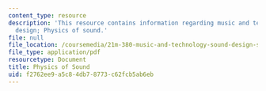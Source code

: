 ```yaml
---
content_type: resource
description: 'This resource contains information regarding music and technology: Sound
  design; Physics of sound.'
file: null
file_location: /coursemedia/21m-380-music-and-technology-sound-design-spring-2016/f2762ee9a5c84db78773c62fcb5ab6eb_MIT21M_380S16_Lec05.pdf
file_type: application/pdf
resourcetype: Document
title: Physics of Sound
uid: f2762ee9-a5c8-4db7-8773-c62fcb5ab6eb
---
```

